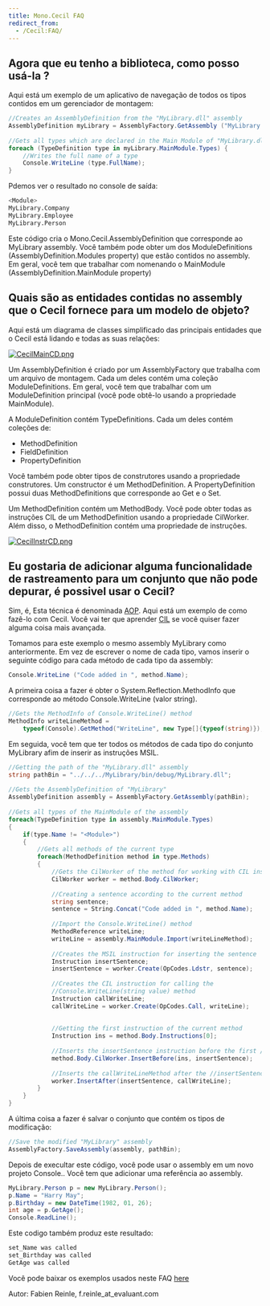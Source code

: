 ```yaml
---
title: Mono.Cecil FAQ
redirect_from:
  - /Cecil:FAQ/
---
```


Agora que eu tenho a biblioteca, como posso usá-la ?
---------------------------------------------

Aqui está um exemplo de um aplicativo de navegação de todos os tipos contidos em um gerenciador de montagem: 

``` csharp
//Creates an AssemblyDefinition from the "MyLibrary.dll" assembly
AssemblyDefinition myLibrary = AssemblyFactory.GetAssembly ("MyLibrary.dll");
 
//Gets all types which are declared in the Main Module of "MyLibrary.dll"
foreach (TypeDefinition type in myLibrary.MainModule.Types) {
    //Writes the full name of a type
    Console.WriteLine (type.FullName);
}
```

Pdemos ver o resultado no console de saída:

``` bash
<Module>
MyLibrary.Company
MyLibrary.Employee
MyLibrary.Person
```

Este código cria o Mono.Cecil.AssemblyDefinition que corresponde ao MyLibrary assembly. Você também pode obter um dos ModuleDefinitions (AssemblyDefinition.Modules property) que estão contidos no assembly. Em geral, você tem que trabalhar com nomenando o  MainModule (AssemblyDefinition.MainModule property)

Quais são as entidades contidas no assembly que o Cecil fornece para um modelo de objeto?
----------------------------------------------------------------------------------------

Aqui está um diagrama de classes simplificado das principais entidades que o Cecil está lidando e todas as suas relações:

[![CecilMainCD.png](/archived/images/4/47/CecilMainCD.png)](/archived/images/4/47/CecilMainCD.png)

Um AssemblyDefinition é criado por um AssemblyFactory que trabalha com um arquivo de montagem. Cada um deles contém uma coleção ModuleDefinitions. Em geral, você tem que trabalhar com um  ModuleDefinition principal (você pode obtê-lo usando a propriedade MainModule).

A ModuleDefinition contém TypeDefinitions. Cada um deles contém coleções de:

-   MethodDefinition
-   FieldDefinition
-   PropertyDefinition

Você também pode obter tipos de construtores usando a propriedade construtores. Um constructor é um MethodDefinition. A PropertyDefinition possui duas MethodDefinitions que corresponde ao Get e o Set.

Um MethodDefinition contém um MethodBody. Você pode obter todas as instruções CIL de um MethodDefinition usando a propriedade  CilWorker. Além disso, o MethodDefinition contém uma propriedade de instruções.

[![CecilInstrCD.png](/archived/images/1/12/CecilInstrCD.png)](/archived/images/1/12/CecilInstrCD.png)

Eu gostaria de adicionar alguma funcionalidade de rastreamento para um conjunto que não pode depurar, é possivel usar o Cecil?
--------------------------------------------------------------------------------------------------------

Sim, é, Esta técnica é denominada [AOP](http://en.wikipedia.org/wiki/Aspect-oriented_programming). Aqui está um exemplo de como fazê-lo com Cecil. Você vai ter que aprender [CIL](http://en.wikipedia.org/wiki/Common_Intermediate_Language) se você quiser fazer alguma coisa mais avançada.

Tomamos para este exemplo o mesmo assembly MyLibrary como anteriormente. Em vez de escrever o nome de cada tipo, vamos inserir o seguinte código para cada método de cada tipo da assembly:

``` csharp
Console.WriteLine ("Code added in ", method.Name);
```

A primeira coisa a fazer é obter o System.Reflection.MethodInfo que corresponde ao método Console.WriteLine (valor string).

``` csharp
//Gets the MethodInfo of Console.WriteLine() method
MethodInfo writeLineMethod =
    typeof(Console).GetMethod("WriteLine", new Type[]{typeof(string)});
```

Em seguida, você tem que ter todos os métodos de cada tipo do conjunto MyLibrary afim de inserir as instruções MSIL.

``` csharp
//Getting the path of the "MyLibrary.dll" assembly
string pathBin = "../../../MyLibrary/bin/debug/MyLibrary.dll";
 
//Gets the AssemblyDefinition of "MyLibrary"
AssemblyDefinition assembly = AssemblyFactory.GetAssembly(pathBin);
 
//Gets all types of the MainModule of the assembly
foreach(TypeDefinition type in assembly.MainModule.Types)
{
    if(type.Name != "<Module>")
    {
        //Gets all methods of the current type
        foreach(MethodDefinition method in type.Methods)
        {
            //Gets the CilWorker of the method for working with CIL instructions
            CilWorker worker = method.Body.CilWorker;
 
            //Creating a sentence according to the current method
            string sentence;
            sentence = String.Concat("Code added in ", method.Name);
 
            //Import the Console.WriteLine() method
            MethodReference writeLine;
            writeLine = assembly.MainModule.Import(writeLineMethod);
 
            //Creates the MSIL instruction for inserting the sentence
            Instruction insertSentence;
            insertSentence = worker.Create(OpCodes.Ldstr, sentence);
 
            //Creates the CIL instruction for calling the
            //Console.WriteLine(string value) method
            Instruction callWriteLine;
            callWriteLine = worker.Create(OpCodes.Call, writeLine);
 
 
            //Getting the first instruction of the current method
            Instruction ins = method.Body.Instructions[0];
 
            //Inserts the insertSentence instruction before the first //instruction
            method.Body.CilWorker.InsertBefore(ins, insertSentence);
 
            //Inserts the callWriteLineMethod after the //insertSentence instruction
            worker.InsertAfter(insertSentence, callWriteLine);
        }
    }
}
```

A última coisa a fazer é salvar o conjunto que contém os tipos de modificação:

``` csharp
//Save the modified "MyLibrary" assembly
AssemblyFactory.SaveAssembly(assembly, pathBin);
```

Depois de execultar este código, você pode usar o assembly em um novo projeto Console.. Você tem que adicionar uma referência ao assembly.

``` csharp
MyLibrary.Person p = new MyLibrary.Person();
p.Name = "Harry May";
p.Birthday = new DateTime(1982, 01, 26);
int age = p.GetAge();
Console.ReadLine();
```

Este codigo também produz este resultado:

``` bash
set_Name was called
set_Birthday was called
GetAge was called
```

Você pode baixar os exemplos usados neste FAQ [here](http://evain.net/public/cecil_faq_samples.zip)

Autor: Fabien Reinle, f.reinle_at_evaluant.com

